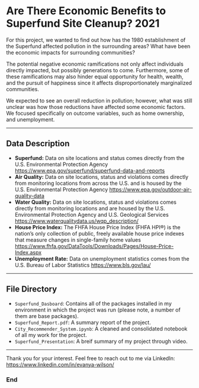 # Are There Economic Benefits to Superfund Site Cleanup? 2021

For this project, we wanted to find out how has the 1980 establishment of the Superfund affected pollution in the surrounding areas? What have been the economic impacts for surrounding communities? 

The potential negative economic ramifications not only affect individuals directly impacted, but possibly generations to come. Furthermore, some of these ramifications may also hinder equal opportunity for health, wealth, and the pursuit of happiness since it affects disproportionately marginalized communities. 

We expected to see an overall reduction in pollution; however, what was still unclear was how those reductions have affected some economic factors. We focused specifically on outcome variables, such as home ownership, and unemployment. 

----------

## Data Description
- **Superfund:** Data on site locations and status comes directly from the U.S. Environmental Protection Agency https://www.epa.gov/superfund/superfund-data-and-reports
- **Air Quality:** Data on site locations, status and violations comes directly from monitoring locations from across the U.S. and is housed by the U.S. Environmental Protection Agency https://www.epa.gov/outdoor-air-quality-data
- **Water Quality:** Data on site locations, status and violations comes directly from monitoring locations and are housed by the U.S. Environmental Protection Agency and U.S. Geological Services https://www.waterqualitydata.us/wqp_description/
- **House Price Index:** The FHFA House Price Index (FHFA HPI®) is the nation’s only collection of public, freely available house price indexes that measure changes in single-family home values https://www.fhfa.gov/DataTools/Downloads/Pages/House-Price-Index.aspx
- **Unemployment Rate:** Data on unemployment statistics comes from the U.S. Bureau of Labor Statistics https://www.bls.gov/lau/

----------

## File Directory
- `Superfund_Dasboard`: Contains all of the packages installed in my environment in which the project was run (please note, a number of them are base packages).
- `Superfund_Report.pdf`: A summary report of the project.
- `City_Recommender_System.ipynb`: A cleaned and consolidated notebook of all my work for the project.
- `Superfund_Presentation`: A breif summary of my project through video.

----------

Thank you for your interest. Feel free to reach out to me via LinkedIn: https://www.linkedin.com/in/evanya-wilson/

### End
